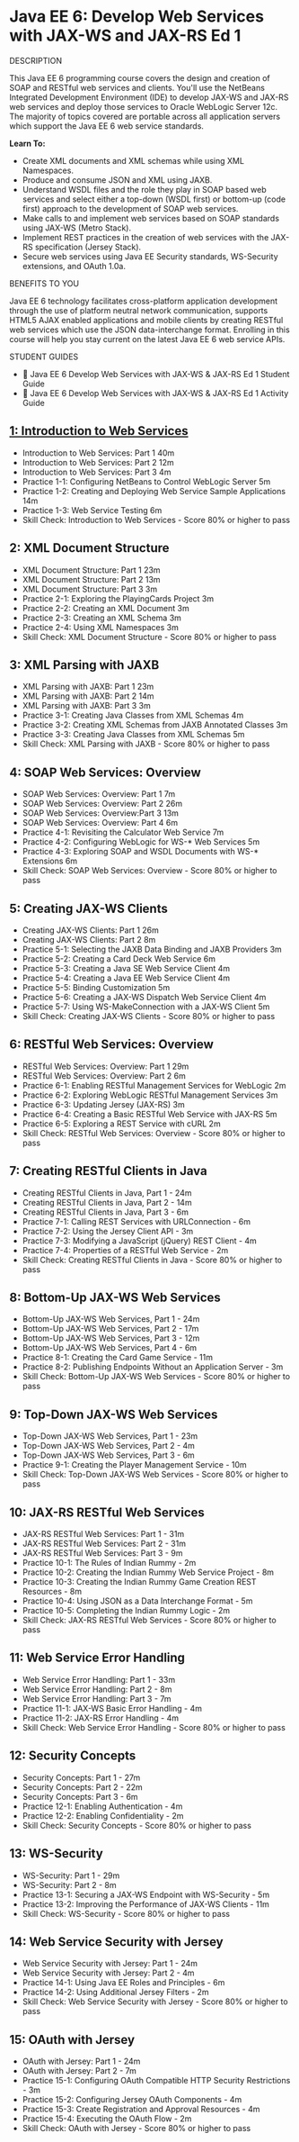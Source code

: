 # Java EE 6: Develop Web Services with JAX-WS and JAX-RS Ed 1

DESCRIPTION

This Java EE 6 programming course covers the design and creation of SOAP and RESTful web services and clients. You'll use the NetBeans Integrated Development Environment (IDE) to develop JAX-WS and JAX-RS web services and deploy those services to Oracle WebLogic Server 12c. The majority of topics covered are portable across all application servers which support the Java EE 6 web service standards.

**Learn To:**

* Create XML documents and XML schemas while using XML Namespaces.
* Produce and consume JSON and XML using JAXB.
* Understand WSDL files and the role they play in SOAP based web services and select either a top-down (WSDL first) or bottom-up (code first) approach to the development of SOAP web services.
* Make calls to and implement web services based on SOAP standards using JAX-WS (Metro Stack).
* Implement REST practices in the creation of web services with the JAX-RS specification (Jersey Stack).
* Secure web services using Java EE Security standards, WS-Security extensions, and OAuth 1.0a.

BENEFITS TO YOU

Java EE 6 technology facilitates cross-platform application development through the use of platform neutral network communication, supports HTML5 AJAX enabled applications and mobile clients by creating RESTful web services which use the JSON data-interchange format. Enrolling in this course will help you stay current on the latest Java EE 6 web service APIs.

STUDENT GUIDES

* 📕 Java EE 6 Develop Web Services with JAX-WS & JAX-RS Ed 1 Student Guide
* 📕 Java EE 6 Develop Web Services with JAX-WS & JAX-RS Ed 1 Activity Guide

## [1: Introduction to Web Services](555-Java-EE-6-Develop-Web-Services-with-JAX-WS-and-JAX-RS-Ed-1/01-Introduction-to-Web-Services.md)

   * Introduction to Web Services: Part 1 40m
   * Introduction to Web Services: Part 2 12m
   * Introduction to Web Services: Part 3 4m
   * Practice 1-1: Configuring NetBeans to Control WebLogic Server 5m
   * Practice 1-2: Creating and Deploying Web Service Sample Applications 14m
   * Practice 1-3: Web Service Testing 6m
   * Skill Check: Introduction to Web Services - Score 80% or higher to pass

## 2: XML Document Structure

   * XML Document Structure: Part 1 23m
   * XML Document Structure: Part 2 13m
   * XML Document Structure: Part 3 3m
   * Practice 2-1: Exploring the PlayingCards Project 3m
   * Practice 2-2: Creating an XML Document 3m
   * Practice 2-3: Creating an XML Schema 3m
   * Practice 2-4: Using XML Namespaces 3m
   * Skill Check: XML Document Structure - Score 80% or higher to pass

## 3: XML Parsing with JAXB

   * XML Parsing with JAXB: Part 1 23m
   * XML Parsing with JAXB: Part 2 14m
   * XML Parsing with JAXB: Part 3 3m
   * Practice 3-1: Creating Java Classes from XML Schemas 4m
   * Practice 3-2: Creating XML Schemas from JAXB Annotated Classes 3m
   * Practice 3-3: Creating Java Classes from XML Schemas 5m
   * Skill Check: XML Parsing with JAXB - Score 80% or higher to pass

## 4: SOAP Web Services: Overview

   * SOAP Web Services: Overview: Part 1 7m
   * SOAP Web Services: Overview: Part 2 26m
   * SOAP Web Services: Overview:Part 3 13m
   * SOAP Web Services: Overview: Part 4 6m
   * Practice 4-1: Revisiting the Calculator Web Service 7m
   * Practice 4-2: Configuring WebLogic for WS-* Web Services 5m
   * Practice 4-3: Exploring SOAP and WSDL Documents with WS-* Extensions 6m
   * Skill Check: SOAP Web Services: Overview - Score 80% or higher to pass

## 5: Creating JAX-WS Clients

   * Creating JAX-WS Clients: Part 1 26m
   * Creating JAX-WS Clients: Part 2 8m
   * Practice 5-1: Selecting the JAXB Data Binding and JAXB Providers 3m
   * Practice 5-2: Creating a Card Deck Web Service 6m
   * Practice 5-3: Creating a Java SE Web Service Client 4m
   * Practice 5-4: Creating a Java EE Web Service Client 4m
   * Practice 5-5: Binding Customization 5m
   * Practice 5-6: Creating a JAX-WS Dispatch Web Service Client 4m
   * Practice 5-7: Using WS-MakeConnection with a JAX-WS Client 5m
   * Skill Check: Creating JAX-WS Clients - Score 80% or higher to pass

## 6: RESTful Web Services: Overview

   * RESTful Web Services: Overview: Part 1 29m
   * RESTful Web Services: Overview: Part 2 6m
   * Practice 6-1: Enabling RESTful Management Services for WebLogic 2m
   * Practice 6-2: Exploring WebLogic RESTful Management Services 3m
   * Practice 6-3: Updating Jersey (JAX-RS) 3m
   * Practice 6-4: Creating a Basic RESTful Web Service with JAX-RS 5m
   * Practice 6-5: Exploring a REST Service with cURL 2m
   * Skill Check: RESTful Web Services: Overview - Score 80% or higher to pass

## 7: Creating RESTful Clients in Java

   * Creating RESTful Clients in Java, Part 1 - 24m
   * Creating RESTful Clients in Java, Part 2 - 14m
   * Creating RESTful Clients in Java, Part 3 - 6m
   * Practice 7-1: Calling REST Services with URLConnection - 6m
   * Practice 7-2: Using the Jersey Client API - 3m
   * Practice 7-3: Modifying a JavaScript (jQuery) REST Client - 4m
   * Practice 7-4: Properties of a RESTful Web Service - 2m
   * Skill Check: Creating RESTful Clients in Java - Score 80% or higher to pass

## 8: Bottom-Up JAX-WS Web Services

   * Bottom-Up JAX-WS Web Services, Part 1 - 24m
   * Bottom-Up JAX-WS Web Services, Part 2 - 17m
   * Bottom-Up JAX-WS Web Services, Part 3 - 12m
   * Bottom-Up JAX-WS Web Services, Part 4 - 6m
   * Practice 8-1: Creating the Card Game Service - 11m
   * Practice 8-2: Publishing Endpoints Without an Application Server - 3m
   * Skill Check: Bottom-Up JAX-WS Web Services - Score 80% or higher to pass

## 9: Top-Down JAX-WS Web Services

   * Top-Down JAX-WS Web Services, Part 1 - 23m
   * Top-Down JAX-WS Web Services, Part 2 - 4m
   * Top-Down JAX-WS Web Services, Part 3 - 6m
   * Practice 9-1: Creating the Player Management Service - 10m
   * Skill Check: Top-Down JAX-WS Web Services - Score 80% or higher to pass

## 10: JAX-RS RESTful Web Services
   
   * JAX-RS RESTful Web Services: Part 1 - 31m
   * JAX-RS RESTful Web Services: Part 2 - 31m
   * JAX-RS RESTful Web Services: Part 3 - 9m
   * Practice 10-1: The Rules of Indian Rummy - 2m
   * Practice 10-2: Creating the Indian Rummy Web Service Project - 8m
   * Practice 10-3: Creating the Indian Rummy Game Creation REST Resources - 8m
   * Practice 10-4: Using JSON as a Data Interchange Format - 5m
   * Practice 10-5: Completing the Indian Rummy Logic - 2m
   * Skill Check: JAX-RS RESTful Web Services - Score 80% or higher to pass

## 11: Web Service Error Handling

   * Web Service Error Handling: Part 1 - 33m
   * Web Service Error Handling: Part 2 - 8m
   * Web Service Error Handling: Part 3 - 7m
   * Practice 11-1: JAX-WS Basic Error Handling - 4m
   * Practice 11-2: JAX-RS Error Handling - 4m
   * Skill Check: Web Service Error Handling - Score 80% or higher to pass

## 12: Security Concepts

   * Security Concepts: Part 1 - 27m
   * Security Concepts: Part 2 - 22m
   * Security Concepts: Part 3 - 6m
   * Practice 12-1: Enabling Authentication - 4m
   * Practice 12-2: Enabling Confidentiality - 2m
   * Skill Check: Security Concepts - Score 80% or higher to pass

## 13: WS-Security

   * WS-Security: Part 1 - 29m
   * WS-Security: Part 2 - 8m
   * Practice 13-1: Securing a JAX-WS Endpoint with WS-Security - 5m
   * Practice 13-2: Improving the Performance of JAX-WS Clients - 11m
   * Skill Check: WS-Security - Score 80% or higher to pass

## 14: Web Service Security with Jersey

   * Web Service Security with Jersey: Part 1 - 24m
   * Web Service Security with Jersey: Part 2 - 4m
   * Practice 14-1: Using Java EE Roles and Principles - 6m
   * Practice 14-2: Using Additional Jersey Filters - 2m
   * Skill Check: Web Service Security with Jersey - Score 80% or higher to pass

## 15: OAuth with Jersey

   * OAuth with Jersey: Part 1 - 24m
   * OAuth with Jersey: Part 2 - 7m
   * Practice 15-1: Configuring OAuth Compatible HTTP Security Restrictions - 3m
   * Practice 15-2: Configuring Jersey OAuth Components - 4m
   * Practice 15-3: Create Registration and Approval Resources - 4m
   * Practice 15-4: Executing the OAuth Flow - 2m
   * Skill Check: OAuth with Jersey - Score 80% or higher to pass

